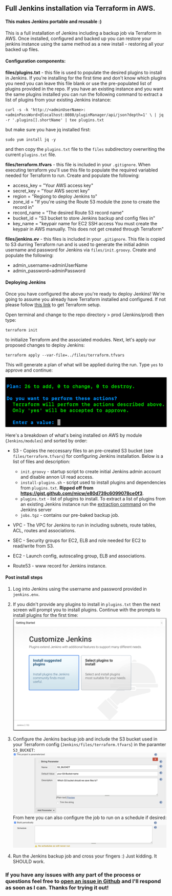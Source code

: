 ## Full Jenkins installation via Terraform in AWS.
#### This makes Jenkins portable and reusable :)

This is a full installation of Jenkins including a backup job via Terraform in AWS. Once installed, configured and backed up you can restore your jenkins instance using the same method as a new install - restoring all your backed up files.

#### Configuration components:
**files/plugins.txt** - this file is used to populate the desired plugins to install in Jenkins. If you're installing for the first time and don't know which plugins you need you can leave this file blank or use the pre-populated list of plugins provided in the repo. If you have an existing instance and you want the same plugins installed you can run the following command to extract a list of plugins from your existing Jenkins instance:
```Shell
curl -s -k 'http://<adminUserName>:<adminPassWord>@localhost:8080/pluginManager/api/json?depth=1' \ | jq -r '.plugins[].shortName' | tee plugins.txt
```
but make sure you have jq installed first:
```Shell
sudo yum install jq -y
```
and then copy the `plugins.txt` file to the `files` subdirectory overwriting the current `plugins.txt` file.

**files/terraform.tfvars** - this file is included in your `.gitignore`. When executing terraform you'll use this file to populate the required variabled needed for Terraform to run. Create and populate the following:
- access_key = "Your AWS access key"
- secret_key = "Your AWS secret key"
- region = "Regiong to deploy Jenkins to"
- zone_id = "If you're using the Route 53 module the zone to create the record in"
- record_name = "The desired Route 53 record name"
- bucket_id = "S3 bucket to store Jenkins backup and config files in"
- key_name = "keypair name for EC2 SSH access You must create the keypair in AWS manually. This does not get created through Terraform"

**files/jenkins.ev** - this files is included in your `.gitignore`. This file is copied to S3 durring Terraform run and is used to generate the initial admin username and password for Jenkins via `files/init.groovy`. Create and populate the following:
- admin_username=adminUserName
- admin_password=adminPassword

#### Deploying Jenkins
Once you have configured the above you're ready to deploy Jenkins! We're going to assume you already have Terraform installed and configured. If not please follow [this link](https://learn.hashicorp.com/terraform/getting-started/install.html) to get Terraform setup.

Open terminal and change to the repo directory > prod (Jenkins/prod) then type:
```Shell
terraform init
```
to initialize Terraform and the associated modules. Next, let's apply our proposed changes to deploy Jenkins:
```Shell
terraform apply --var-file=../files/terraform.tfvars
```
This will generate a plan of what will be applied during the run. Type `yes` to approve and continue:

![apply_plan.png](/readmeFiles/apply_plan.png)

Here's a breakdown of what's being installed on AWS by module (`Jenkins/modules`) and sorted by order:
- S3 - Copies the neccessary files to an pre-created S3 bucket (see `files/terraform.tfvars`) for configuring Jenkins installation. Below is a list of files and description:
    - `init.groovy` - startup script to create initial Jenkins admin account and disable annon UI read access.
    - `install-plugins.sh` - script used to install plugins and dependencies from `plugins.txt`. **Ripped off from https://gist.github.com/micw/e80d739c6099078ce0f3**.
    - `plugins.txt` - list of plugins to install. To extract a list of plugins from an existing Jenkins instance run the [extraction command](#configuration-components) on the Jenkins server
    - `jobs.tgz` - contains our pre-baked backup job.

- VPC - The VPC for Jenkins to run in including subnets, route tables, ACL, routes and associations.
- SEC - Security groups for EC2, ELB and role needed for EC2 to read/write from S3.
- EC2 - Launch config, autoscaling group, ELB and associations.
- Route53 - www record for Jenkins instance.

#### Post install steps
1. Log into Jenkins using the username and password provided in `jenkins.env`.

2. If you didn't provide any plugins to install in `plugins.txt` then the next screen will prompt you to install plugins. Continue with the prompts to install plugins for the first time: ![install_plugins.png](/readmeFiles/install_plugins.png)

3. Configure the Jenkins backup job and include the S3 bucket used in your Terraform config (`Jenkins/files/terraform.tfvars`) in the paramter `S3_BUCKET`: ![config_param.png](/readmeFiles/config_param.png) From here you can also configure the job to run on a schedule if desired: ![config_schedule.png](/readmeFiles/config_schedule.png)

4. Run the Jenkins backup job and cross your fingers :) Just kidding. It SHOULD work.

### If you have any issues with any part of the process or questions feel free to [open an issue in Github](https://github.com/bspeagle/Jenkins/issues) and I'll respond as soon as I can. Thanks for trying it out!